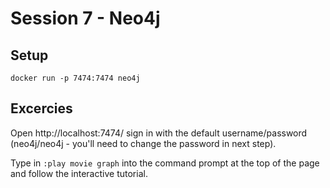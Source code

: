 # Session 7 - Neo4j

## Setup

    docker run -p 7474:7474 neo4j

## Excercies

Open http://localhost:7474/ sign in with the default username/password
(neo4j/neo4j - you'll need to change the password in next step).

Type in `:play movie graph` into the command prompt at the top of the page and
follow the interactive tutorial.
